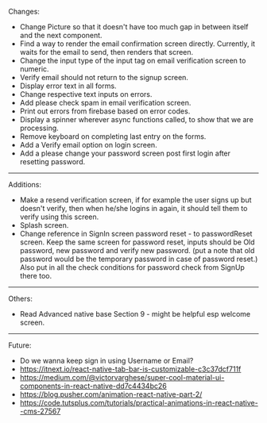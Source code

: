 Changes:
* Change Picture so that it doesn't have too much gap in between itself and the next component.
* Find a way to render the email confirmation screen directly. Currently, it waits for the email to send, then renders that screen.
* Change the input type of the input tag on email verification screen to numeric.
* Verify email should not return to the signup screen.
* Display error text in all forms.
* Change respective text inputs on errors.
* Add please check spam in email verification screen.
* Print out errors from firebase based on error codes.
* Display a spinner wherever async functions called, to show that we are processing.
* Remove keyboard on completing last entry on the forms.
* Add a Verify email option on login screen.
* Add a please change your password screen post first login after resetting password.



---
Additions:
* Make a resend verification screen, if for example the user signs up but doesn't verify, then when he/she logins in again, it should tell them to verify using this screen.
* Splash screen.
* Change reference in SignIn screen password reset - to passwordReset screen. Keep the same screen for password reset, inputs should be Old password, new password and verify new password. (put a note that old password would be the temporary password in case of password reset.) Also put in all the check conditions for password check from SignUp there too.




---
Others:
* Read Advanced native base Section 9 - might be helpful esp welcome screen.



---
Future:
* Do we wanna keep sign in using Username or Email?
* https://itnext.io/react-native-tab-bar-is-customizable-c3c37dcf711f
* https://medium.com/@victorvarghese/super-cool-material-ui-components-in-react-native-dd7c4434bc26
* https://blog.pusher.com/animation-react-native-part-2/
* https://code.tutsplus.com/tutorials/practical-animations-in-react-native--cms-27567
